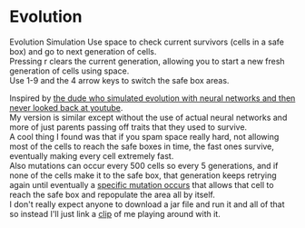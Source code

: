 # Evolution
Evolution Simulation
Use space to check current survivors (cells in a safe box) and go to next generation of cells.  
Pressing r clears the current generation, allowing you to start a new fresh generation of cells using space.  
Use 1-9 and the 4 arrow keys to switch the safe box areas.  


Inspired by [the dude who simulated evolution with neural networks and then never looked back at youtube](https://www.youtube.com/watch?v=N3tRFayqVtk).  
My version is similar except without the use of actual neural networks and more of just parents passing off traits that they used to survive.   
A cool thing I found was that if you spam space really hard, not allowing most of the cells to reach the safe boxes in time, the fast ones survive, eventually making every cell extremely fast.  
Also mutations can occur every 500 cells so every 5 generations, and if none of the cells make it to the safe box, that generation keeps retrying again until eventually a [specific mutation occurs](https://youtu.be/crEHOCfDqJ4?si=dOB6AgyX1ket3CEw&t=127) that allows that cell to reach the safe box and repopulate the area all by itself.  
I don't really expect anyone to download a jar file and run it and all of that so instead I'll just link a [clip](https://youtu.be/crEHOCfDqJ4) of me playing around with it.  

